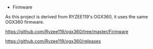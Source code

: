 * Firmware

As this project is derived from RYZEE119's OGX360, it uses the same OGX360 firmware.

https://github.com/Ryzee119/ogx360/tree/master/Firmware

https://github.com/Ryzee119/ogx360/releases

